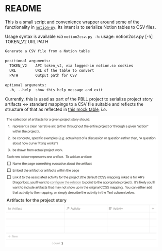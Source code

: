 # README

This is a small script and convenience wrapper around some of the functionality in [`notion-py`](https://github.com/jamalex/notion-py).  Its intent is to serialize Notion tables to CSV files.

Usage syntax is available _via_ `notion2csv.py -h`:
usage: notion2csv.py [-h] TOKEN_V2 URL PATH

```text
Generate a CSV file from a Notion table

positional arguments:
  TOKEN_V2    API token_v2, via logged-in notion.so cookies
  URL         URL of the table to convert
  PATH        Output path for CSV

optional arguments:
  -h, --help  show this help message and exit
```

Currently, this is used as part of the PBLL project to serialize project story artifacts ↔ standard mappings to a CSV file suitable and reflects the structure of that as reflected in [this mock table](https://www.notion.so/powderhousepbll/7f9e7bb5fafe4df2bcd3bbcf2baf7348?v=07e6604a555543d6adffcf48257988ab), _i.e_.

![Project story summary and schema screenshot](story-summary.png?raw=true)